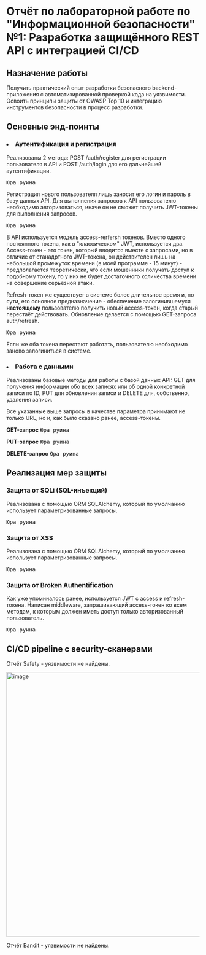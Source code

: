<h1>Отчёт по лабораторной работе по "Информационной безопасности" №1: Разработка защищённого REST API с интеграцией CI/CD </h1>

<h2>Назначение работы</h2>
Получить практический опыт разработки безопасного backend-приложения с автоматизированной проверкой кода на уязвимости. Освоить принципы защиты от OWASP Top 10 и интеграцию инструментов безопасности в процесс разработки.

<h2>Основные энд-поинты</h2>
<h3><li>Аутентификация и регистрация</li></h3>
Реализованы 2 метода: POST /auth/register для регистрации пользователя в API и POST /auth/login для его дальнейшей аутентификации.

<tt>Юра руина</tt>

Регистрация нового пользователя лишь заносит его логин и пароль в базу данных API. Для выполнения запросов к API пользователю необходимо авторизоваться, иначе он не сможет получить JWT-токены для выполнения запросов.

<tt>Юра руина</tt>

В API используется модель access-rerfersh токенов. Вместо одного постоянного токена, как в "классическом" JWT, используется два. Access-токен - это токен, который вводится вместе с запросами, но в отличие от станадртного JWT-токена, он действителен лишь на небольшой промежуток времени (в моей программе - 15 минут) - предполагается теоретически, что если мошенники получать доступ к подобному токену, то у них не будет достаточного количества времени на совершение серьёзной атаки.

Refresh-токен же существует в системе более длительное время и, по сути, его основное предназначение - обеспечение залогинившемуся <b>настоящему</b> пользователю получить новый access-токен, когда старый перестаёт действовать. Обновление делается с помощью GET-запроса auth/refresh.

<tt>Юра руина</tt>

Если же оба токена перестают работать, пользователю необходимо заново залогиниться в системе.

<h3><li>Работа с данными</li></h3>

Реализованы базовые методы для работы с базой данных API: GET для получения информации обо всех записях или об одной конкретной записи по ID, PUT для обновления записи и DELETE для, собственно, удаления записи.

Все указанные выше запросы в качестве параметра принимают не только URL, но и, как было сказано ранее, access-токены.

<b>GET-запрос</b>
<tt>Юра руина</tt>

<b>PUT-запрос</b>
<tt>Юра руина</tt>

<b>DELETE-запрос</b>
<tt>Юра руина</tt>

<h2>Реализация мер защиты</h2>
<h3>Защита от SQLi (SQL-инъекций)</h3>
Реализована с помощью ORM SQLAlchemy, который по умолчанию использует параметризованные запросы.

<tt>Юра руина</tt>

<h3>Защита от XSS</h3>
Реализована с помощью ORM SQLAlchemy, который по умолчанию использует параметризованные запросы.


<tt>Юра руина</tt>

<h3>Защита от Broken Authentification</h3>
Как уже упоминалось ранее, используется JWT с access и refresh-токена. Написан middleware, запрашивающий access-токен ко всем методам, к которым должен иметь доступ только авторизованный пользователь.

<tt>Юра руина</tt>

<h2>CI/CD pipeline с security-сканерами</h2>



Отчёт Safety - уязвимости не найдены.

<img width="886" height="689" alt="image" src="https://github.com/user-attachments/assets/9ab82722-8d56-464c-acba-64fd1b978552" />

Отчёт Bandit - уязвимости не найдены.
